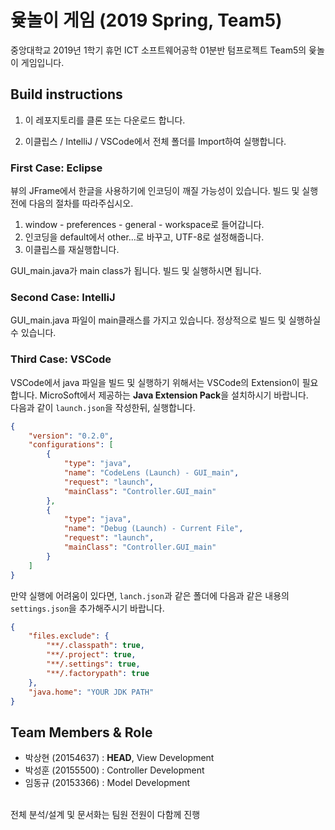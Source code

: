 # 윷놀이 게임 (2019 Spring, Team5)
중앙대학교 2019년 1학기 휴먼 ICT 소프트웨어공학 01분반
텀프로젝트 Team5의 윷놀이 게임입니다.  

## Build instructions

1. 이 레포지토리를 클론 또는 다운로드 합니다.

2. 이클립스 / IntelliJ / VSCode에서 전체 폴더를 Import하여 실행합니다.  

### First Case: Eclipse
뷰의 JFrame에서 한글을 사용하기에 인코딩이 깨질 가능성이 있습니다. 빌드 및 실행 전에 다음의 절차를 따라주십시오.  
 1. window - preferences - general - workspace로 들어갑니다.
 2. 인코딩을 default에서 other...로 바꾸고, UTF-8로 설정해줍니다.
 3. 이클립스를 재실행합니다.<br>
 
GUI_main.java가 main class가 됩니다. 빌드 및 실행하시면 됩니다.

### Second Case: IntelliJ
GUI_main.java 파일이 main클래스를 가지고 있습니다. 정상적으로 빌드 및 실행하실 수 있습니다.


### Third Case: VSCode
VSCode에서 java 파일을 빌드 및 실행하기 위해서는 VSCode의 Extension이 필요합니다. MicroSoft에서 제공하는 **Java Extension Pack**을 설치하시기 바랍니다.   
다음과 같이 `launch.json`을 작성한뒤, 실행합니다.
```json
{
    "version": "0.2.0",
    "configurations": [
        {
            "type": "java",
            "name": "CodeLens (Launch) - GUI_main",
            "request": "launch",
            "mainClass": "Controller.GUI_main"
        },
        {
            "type": "java",
            "name": "Debug (Launch) - Current File",
            "request": "launch",
            "mainClass": "Controller.GUI_main"
        }
    ]
}
```  
만약 실행에 어려움이 있다면, `lanch.json`과 같은 폴더에 다음과 같은 내용의 `settings.json`을 추가해주시기 바랍니다.
```json
{
    "files.exclude": {
        "**/.classpath": true,
        "**/.project": true,
        "**/.settings": true,
        "**/.factorypath": true
    },
    "java.home": "YOUR JDK PATH"
}
```  
## Team Members & Role  
- 박상현 (20154637) : **HEAD**, View Development
- 박성훈 (20155500) : Controller Development
- 임동규 (20153366) : Model Development  
<br>
전체 분석/설계 및 문서화는 팀원 전원이 다함께 진행
